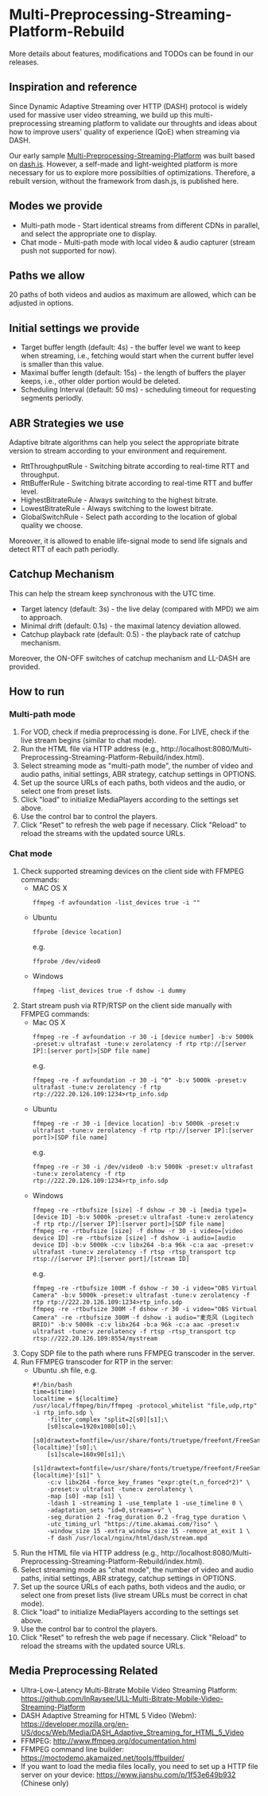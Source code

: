 # Multi-Preprocessing-Streaming-Platform-Rebuild

More details about features, modifications and TODOs can be found in our releases.

## Inspiration and reference

Since Dynamic Adaptive Streaming over HTTP (DASH) protocol is widely used for massive user video streaming, we build up this multi-preprocessing streaming platform to validate our throughts and ideas about how to improve users' quality of experience (QoE) when streaming via DASH.

Our early sample [Multi-Preprocessing-Streaming-Platform](https://github.com/InRaysee/Multi-Preprocessing-Streaming-Platform) was built based on [dash.js](https://github.com/Dash-Industry-Forum/dash.js). However, a self-made and light-weighted platform is more necessary for us to explore more possibilties of optimizations. Therefore, a rebuilt version, without the framework from dash.js, is published here.
   
## Modes we provide

- Multi-path mode - Start identical streams from different CDNs in parallel, and select the appropriate one to display.
- Chat mode - Multi-path mode with local video & audio capturer (stream push not supported for now).

## Paths we allow

20 paths of both videos and audios as maximum are allowed, which can be adjusted in options.

## Initial settings we provide

- Target buffer length (default: 4s) - the buffer level we want to keep when streaming, i.e., fetching would start when the current buffer level is smaller than this value.
- Maximal buffer length (default: 15s) - the length of buffers the player keeps, i.e., other older portion would be deleted.
- Scheduling Interval (default: 50 ms) - scheduling timeout for requesting segments periodly.

## ABR Strategies we use

Adaptive bitrate algorithms can help you select the appropriate bitrate version to stream according to your environment and requirement.

- RttThroughputRule - Switching bitrate according to real-time RTT and throughput.
- RttBufferRule - Switching bitrate according to real-time RTT and buffer level.
- HighestBitrateRule - Always switching to the highest bitrate.
- LowestBitrateRule - Always switching to the lowest bitrate.
- GlobalSwitchRule - Select path according to the location of global quality we choose.

Moreover, it is allowed to enable life-signal mode to send life signals and detect RTT of each path periodly.

## Catchup Mechanism

This can help the stream keep synchronous with the UTC time.

- Target latency (default: 3s) - the live delay (compared with MPD) we aim to approach.
- Minimal drift (default: 0.1s) - the maximal latency deviation allowed.
- Catchup playback rate (default: 0.5) - the playback rate of catchup mechanism.

Moreover, the ON-OFF switches of catchup mechanism and LL-DASH are provided.

## How to run

### Multi-path mode

1. For VOD, check if media preprocessing is done. For LIVE, check if the live stream begins (similar to chat mode).
2. Run the HTML file via HTTP address (e.g., http://localhost:8080/Multi-Preprocessing-Streaming-Platform-Rebuild/index.html).
3. Select streaming mode as "multi-path mode", the number of video and audio paths, initial settings, ABR strategy, catchup settings in OPTIONS.
4. Set up the source URLs of each paths, both videos and the audio, or select one from preset lists.
5. Click "load" to initialize MediaPlayers according to the settings set above.
6. Use the control bar to control the players.
7. Click "Reset" to refresh the web page if necessary. Click "Reload" to reload the streams with the updated source URLs.

### Chat mode

1. Check supported streaming devices on the client side with FFMPEG commands:
   - MAC OS X
        ```
        ffmpeg -f avfoundation -list_devices true -i ""
        ```
   - Ubuntu
        ```
        ffprobe [device location]
        ```
        e.g.
        ```
        ffprobe /dev/video0
        ```
   - Windows
        ```
        ffmpeg -list_devices true -f dshow -i dummy
        ```
2. Start stream push via RTP/RTSP on the client side manually with FFMPEG commands:
   - Mac OS X
        ```
        ffmpeg -re -f avfoundation -r 30 -i [device number] -b:v 5000k -preset:v ultrafast -tune:v zerolatency -f rtp rtp://[server IP]:[server port]>[SDP file name]
        ```
        e.g.
        ```
        ffmpeg -re -f avfoundation -r 30 -i "0" -b:v 5000k -preset:v ultrafast -tune:v zerolatency -f rtp rtp://222.20.126.109:1234>rtp_info.sdp
        ```
   - Ubuntu
        ```
        ffmpeg -re -r 30 -i [device location] -b:v 5000k -preset:v ultrafast -tune:v zerolatency -f rtp rtp://[server IP]:[server port]>[SDP file name]
        ```
        e.g.
        ```
        ffmpeg -re -r 30 -i /dev/video0 -b:v 5000k -preset:v ultrafast -tune:v zerolatency -f rtp rtp://222.20.126.109:1234>rtp_info.sdp
        ```
   - Windows
        ```
        ffmpeg -re -rtbufsize [size] -f dshow -r 30 -i [media type]=[device ID] -b:v 5000k -preset:v ultrafast -tune:v zerolatency -f rtp rtp://[server IP]:[server port]>[SDP file name]
        ffmpeg -re -rtbufsize [size] -f dshow -r 30 -i video=[video device ID] -re -rtbufsize [size] -f dshow -i audio=[audio device ID] -b:v 5000k -c:v libx264 -b:a 96k -c:a aac -preset:v ultrafast -tune:v zerolatency -f rtsp -rtsp_transport tcp rtsp://[server IP]:[server port]/[stream ID]
        ```
        e.g.
        ```
        ffmpeg -re -rtbufsize 100M -f dshow -r 30 -i video="OBS Virtual Camera" -b:v 5000k -preset:v ultrafast -tune:v zerolatency -f rtp rtp://222.20.126.109:1234>rtp_info.sdp
        ffmpeg -re -rtbufsize 300M -f dshow -r 30 -i video="OBS Virtual Camera" -re -rtbufsize 300M -f dshow -i audio="麦克风 (Logitech BRIO)" -b:v 5000k -c:v libx264 -b:a 96k -c:a aac -preset:v ultrafast -tune:v zerolatency -f rtsp -rtsp_transport tcp rtsp://222.20.126.109:8554/mystream
        ```
3. Copy SDP file to the path where runs FFMPEG transcoder in the server.
4. Run FFMPEG transcoder for RTP in the server:
   - Ubuntu .sh file, e.g.
        ```
        #!/bin/bash
        time=$(time)
        localtime = ${localtime}
        /usr/local/ffmpeg/bin/ffmpeg -protocol_whitelist "file,udp,rtp" -i rtp_info.sdp \
            -filter_complex "split=2[s0][s1];\
            [s0]scale=1920x1080[s0];\
            [s0]drawtext=fontfile=/usr/share/fonts/truetype/freefont/FreeSans.ttf:fontsize=96:x=0:y=0:fontcolor=black:box=1:text='1080p,%{localtime}'[s0];\
            [s1]scale=160x90[s1];\
            [s1]drawtext=fontfile=/usr/share/fonts/truetype/freefont/FreeSans.ttf:fontsize=8:x=0:y=0:fontcolor=black:box=1:text='90p,%{localtime}'[s1]" \
            -c:v libx264 -force_key_frames "expr:gte(t,n_forced*2)" \
            -preset:v ultrafast -tune:v zerolatency \
            -map [s0] -map [s1] \
            -ldash 1 -streaming 1 -use_template 1 -use_timeline 0 \
            -adaptation_sets "id=0,streams=v" \
            -seg_duration 2 -frag_duration 0.2 -frag_type duration \
            -utc_timing_url "https://time.akamai.com/?iso" \
            -window_size 15 -extra_window_size 15 -remove_at_exit 1 \
            -f dash /usr/local/nginx/html/dash/stream.mpd
        ```
5. Run the HTML file via HTTP address (e.g., http://localhost:8080/Multi-Preprocessing-Streaming-Platform-Rebuild/index.html).
6. Select streaming mode as "chat mode", the number of video and audio paths, initial settings, ABR strategy, catchup settings in OPTIONS.
7. Set up the source URLs of each paths, both videos and the audio, or select one from preset lists (live stream URLs must be correct in chat mode).
8. Click "load" to initialize MediaPlayers according to the settings set above.
9.  Use the control bar to control the players.
10. Click "Reset" to refresh the web page if necessary. Click "Reload" to reload the streams with the updated source URLs.

## Media Preprocessing Related

- Ultra-Low-Latency Multi-Bitrate Mobile Video Streaming Platform: https://github.com/InRaysee/ULL-Multi-Bitrate-Mobile-Video-Streaming-Platform
- DASH Adaptive Streaming for HTML 5 Video (Webm): https://developer.mozilla.org/en-US/docs/Web/Media/DASH_Adaptive_Streaming_for_HTML_5_Video
- FFMPEG: http://www.ffmpeg.org/documentation.html
- FFMPEG command line builder: https://moctodemo.akamaized.net/tools/ffbuilder/
- If you want to load the media files locally, you need to set up a HTTP file server on your device: https://www.jianshu.com/p/1f53e649b932 (Chinese only)

